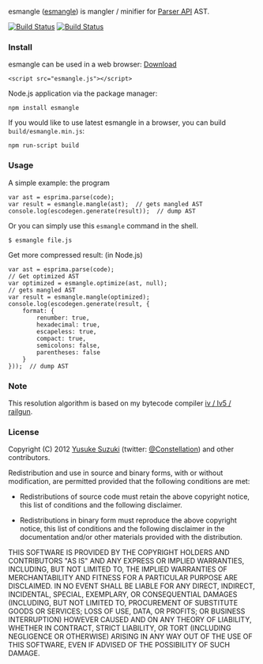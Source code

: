 esmangle ([esmangle](http://github.com/Constellation/esmangle)) is
mangler / minifier for [Parser API](https://developer.mozilla.org/en/SpiderMonkey/Parser_API) AST.

[![Build Status](https://secure.travis-ci.org/Constellation/esmangle.png)](http://travis-ci.org/Constellation/esmangle) [![Build Status](https://drone.io/github.com/Constellation/esmangle/status.png)](https://drone.io/github.com/Constellation/esmangle/latest)


### Install

esmangle can be used in a web browser: <a href="http://constellation.github.com/esmangle/javascripts/esmangle.js" target="_blank">Download</a>

    <script src="esmangle.js"></script>


Node.js application via the package manager:

    npm install esmangle

If you would like to use latest esmangle in a browser, you can build `build/esmangle.min.js`:

    npm run-script build


### Usage

A simple example: the program

    var ast = esprima.parse(code);
    var result = esmangle.mangle(ast);  // gets mangled AST
    console.log(escodegen.generate(result));  // dump AST

Or you can simply use this `esmangle` command in the shell.

    $ esmangle file.js

Get more compressed result: (in Node.js)

    var ast = esprima.parse(code);
    // Get optimized AST
    var optimized = esmangle.optimize(ast, null);
    // gets mangled AST
    var result = esmangle.mangle(optimized);
    console.log(escodegen.generate(result, {
        format: {
            renumber: true,
            hexadecimal: true,
            escapeless: true,
            compact: true,
            semicolons: false,
            parentheses: false
        }
    }));  // dump AST

### Note

This resolution algorithm is based on my bytecode compiler [iv / lv5 / railgun](https://github.com/Constellation/iv/tree/master/iv/lv5/railgun).

### License

Copyright (C) 2012 [Yusuke Suzuki](http://github.com/Constellation)
 (twitter: [@Constellation](http://twitter.com/Constellation)) and other contributors.

Redistribution and use in source and binary forms, with or without
modification, are permitted provided that the following conditions are met:

  * Redistributions of source code must retain the above copyright
    notice, this list of conditions and the following disclaimer.

  * Redistributions in binary form must reproduce the above copyright
    notice, this list of conditions and the following disclaimer in the
    documentation and/or other materials provided with the distribution.

THIS SOFTWARE IS PROVIDED BY THE COPYRIGHT HOLDERS AND CONTRIBUTORS "AS IS"
AND ANY EXPRESS OR IMPLIED WARRANTIES, INCLUDING, BUT NOT LIMITED TO, THE
IMPLIED WARRANTIES OF MERCHANTABILITY AND FITNESS FOR A PARTICULAR PURPOSE
ARE DISCLAIMED. IN NO EVENT SHALL <COPYRIGHT HOLDER> BE LIABLE FOR ANY
DIRECT, INDIRECT, INCIDENTAL, SPECIAL, EXEMPLARY, OR CONSEQUENTIAL DAMAGES
(INCLUDING, BUT NOT LIMITED TO, PROCUREMENT OF SUBSTITUTE GOODS OR SERVICES;
LOSS OF USE, DATA, OR PROFITS; OR BUSINESS INTERRUPTION) HOWEVER CAUSED AND
ON ANY THEORY OF LIABILITY, WHETHER IN CONTRACT, STRICT LIABILITY, OR TORT
(INCLUDING NEGLIGENCE OR OTHERWISE) ARISING IN ANY WAY OUT OF THE USE OF
THIS SOFTWARE, EVEN IF ADVISED OF THE POSSIBILITY OF SUCH DAMAGE.
